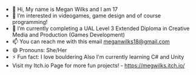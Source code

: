- 👋 Hi, My name is Megan Wilks and I am 17
- 👀 I’m interested in videogames, game design and of course programming!
- 🌱 I’m currently completing a UAL Level 3 Extended Diploma in Creative Media and Production (Games Development)
- 📫 You can reach me with this email meganwilks18@gmail.com
- 😄 Pronouns: She/Her
- ⚡ Fun fact: I love bouldering Also I'm currently learning C# and Unity
- Visit my Itch.io Page for more fun projects! - https://megwilks.itch.io/

<!---
MeganWilks/MeganWilks is a ✨ special ✨ repository because its `README.md` (this file) appears on your GitHub profile.
You can click the Preview link to take a look at your changes.
--->
